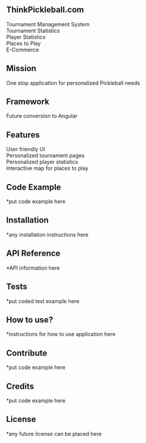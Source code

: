 ## ThinkPickleball.com
Tournament Management System<br/>
Tournament Statistics<br/>
Player Statistics<br/>
Places to Play<br/>
E-Commerce
## Mission
One stop application for personalized Pickleball needs
## Framework
Future conversion to Angular
## Features
User friendly UI<br/>
Personalized tournament pages<br/>
Personalized player statistics<br/>
Interactive map for places to play
## Code Example
*put code example here
## Installation
*any installation instructions here
## API Reference
*API information here
## Tests
*put coded test example here
## How to use?
*instructions for how to use application here
## Contribute
*put code example here
## Credits
*put code example here
## License
*any future license can be placed here
